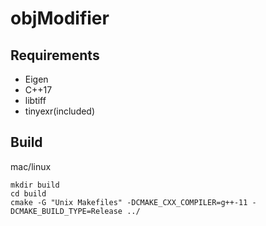 # objModifier

## Requirements

* Eigen
* C++17
* libtiff
* tinyexr(included)


## Build

mac/linux
```
mkdir build
cd build
cmake -G "Unix Makefiles" -DCMAKE_CXX_COMPILER=g++-11 -DCMAKE_BUILD_TYPE=Release ../
```

